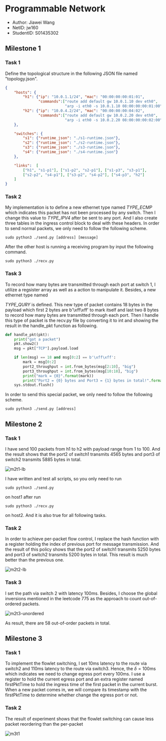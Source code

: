 # Programmable Network

* Author: Jiawei Wang
* NetID: jw160
* StudentID: S01435302



## Milestone 1

### Task 1

Define the topological structure in the following JSON file named "topology.json".

``` json
{
    "hosts": {
        "h1": {"ip": "10.0.1.1/24", "mac": "00:00:00:00:01:01",
               "commands":["route add default gw 10.0.1.10 dev eth0",
                           "arp -i eth0 -s 10.0.1.10 08:00:00:00:01:00"]},
        "h2": {"ip": "10.0.4.2/24", "mac": "00:00:00:00:04:02",
               "commands":["route add default gw 10.0.2.20 dev eth0",
                           "arp -i eth0 -s 10.0.2.20 08:00:00:00:02:00"]}
    },

    "switches": {
        "s1": {"runtime_json": "./s1-runtime.json"},
        "s2": {"runtime_json": "./s2-runtime.json"},
        "s3": {"runtime_json": "./s3-runtime.json"},
        "s4": {"runtime_json": "./s4-runtime.json"}
    },

    "links":  [
        ["h1", "s1-p1"], ["s1-p2", "s2-p1"], ["s1-p3", "s3-p1"], 
        ["s2-p2", "s4-p1"], ["s3-p2", "s4-p2"], ["s4-p3", "h2"]
    ]
}
```



### Task 2

My implementation is to define a new ethernet type named *TYPE_ECMP* which indicates this packet has not been processed by any switch. Then I change this value to *TYPE_IPV4* after be sent to any port. And I also create three tables in the ingress control block to deal with these headers. In order to send normal packets,  we only need to follow the following scheme.

```shell
sudo python3 ./send.py [address] [message]
```

After the other host is running a receiving program by input the following command.

```shell
sudo python3 ./recv.py
```




### Task 3
To record how many bytes are transmitted through each port at switch 1, I utilize a regsister array as well as a action to manipulate it. Besides, a new ethernet type named 

*TYPE_QURY* is defined. This new type of packet contains 18 bytes in the payload which first 2 bytes are b'\xff\xff' to mark itself and last two 8 bytes to record how many bytes are transmitted through each port. Then I handle this type of packet is the recv.py file by converting it to int and showing the result in the handle_pkt function as following.

```python
def handle_pkt(pkt):
    print("got a packet")
    pkt.show2()
    msg = pkt["TCP"].payload.load

    if len(msg) == 18 and msg[0:2] == b'\xff\xff':
        mark = msg[0:2]
        port2_throughput = int.from_bytes(msg[2:10], "big")
        port3_throughput = int.from_bytes(msg[10:18], "big")
        print("mark = {0}".format(mark))
        print("Port2 = {0} bytes and Port3 = {1} bytes in total!".format(port2_throughput, port3_throughput))
    sys.stdout.flush()
```

In order to send this special packet, we only need to follow the following scheme.

```shell
sudo python3 ./send.py [address]
```




## Milestone 2

### Task 1

I have send 100 packets from h1 to h2 with payload range from 1 to 100. And the result shows that the port2 of switch1 transmits 4565 bytes and port3 of switch2 transmits 5885 bytes in total.

<img src="D:\Documents\GitHub\comp536\lab2\asset\m2t1-lb.PNG" alt="m2t1-lb" style="zoom:100%;" />

I have written and test all scripts, so you only need to run

```shell
sudo python3 ./send.py
```

on host1 after run

```shell
sudo python3 ./recv.py
```

on host2. And it is also true for all following tasks.



### Task 2

In order to achieve per-packet flow control, I replace the hash function with a register holding the index of previous port for message transmission. And the result of this policy shows that the port2 of switch1 transmits 5250 bytes and port3 of switch2 transmits 5200 bytes in total. This result is much better than the previous one.



![m2t2-lb](D:\Documents\GitHub\comp536\lab2\asset\m2t2-lb.PNG)



### Task 3

 I set the path via switch 2 with latency 100ms. Besides, I choose the global inversions mentioned in the leetcode 775 as the approach to count out-of-ordered packets.

![m2t3-unordered](D:\Documents\GitHub\comp536\lab2\asset\m2t3-unordered.PNG)

As result, there are 58 out-of-order packets in total.



## Milestone 3

### Task 1

To implement the flowlet switching, I set 10ms latency to the route via switch2 and 110ms latency to the route via switch3. Hence, the $\delta = 100$ms which indicates we need to change egress port every 100ms. I use a register to hold the current egress port and an extra register named firstPktTime to hold the ingress time of the first packet in the current burst. When a new packet comes in, we will compare its timestamp with the firstPktTime to determine whether change the egress port or not.



### Task 2

The result of experiment shows that the flowlet switching can cause less packet reordering than the per-packet

![m3t1](D:\Documents\GitHub\comp536\lab2\asset\m3t1.PNG)



